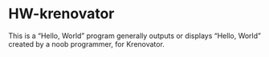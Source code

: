 # HW-krenovator

This is a “Hello, World” program generally outputs or displays “Hello, World” created by a noob programmer, for Krenovator.
